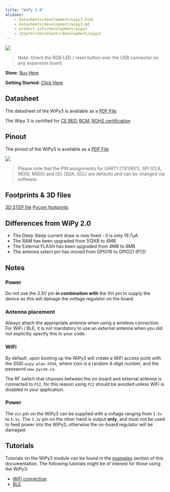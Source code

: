 ```yaml
---
title: "WiPy 3.0"
aliases:
    - datasheets/development/wipy3.html
    - datasheets/development/wipy3.md
    - product-info/development/wipy3
    - chapter/datasheets/development/wipy3
---
```


![](/gitbook/assets/wipy2.png)

> Note: Orient the RGB LED / reset button over the USB connector on any expansion board 


**Store**: [Buy Here](https://pycom.io/product/wipy-3-0/)

**Getting Started:** [Click Here](/gettingstarted/)

## Datasheet

The datasheet of the WiPy3 is available as a [PDF File](/gitbook/assets/specsheets/Pycom_002_Specsheets_WiPy3.0_v2.pdf)

The Wipy 3 is certified for [CE RED](/gitbook/assets/17-214126_red-certificate_pycom_wipy-3.0.pdf), [RCM](/gitbook/assets/RCM-Wipy3.pdf), [ROHS certification](/gitbook/assets/RoHs_declarations/RoHS-for-WiPy-3(8286-00026P)-20190523.pdf)

## Pinout

The pinout of the WiPy3 is available as a [PDF File](/gitbook/assets/wipy3-pinout.pdf)


![](/gitbook/assets/wipy3-pinout.png)

> Please note that the PIN assignments for UART1 (TX1/RX1), SPI (CLK, MOSI, MISO) and I2C (SDA, SCL) are defaults and can be changed via software.

## Footprints & 3D files

[3D STEP file](/gitbook/assets/3D-files/WiPy.step)
[Pycom footprints](https://github.com/pycom/footprints)

## Differences from WiPy 2.0

* The Deep Sleep current draw is now fixed - it is only 19.7µA
* The RAM has been upgraded from 512KB to 4MB
* The External FLASH has been upgraded from 4MB to 8MB
* The antenna select pin has moved from GPIO16 to GPIO21 \(P12\)


## Notes

### Power
Do not use the 3.3V pin **in combination with** the Vin pin to supply the device as this will damage the voltage regulator on the board.

### Antenna placement
Always attach the appropriate antenna when using a wireless connection. For WiFi / BLE, it is not mandatory to use an external antenna when you did not explicitly specify this in your code. 


### WiFi

By default, upon booting up the WiPy3 will create a WiFi access point with the SSID `wipy-wlan-XXXX`, where `XXXX` is a random 4-digit number, and the password `www.pycom.io`.

The RF switch that chooses between the on-board and external antenna is connected to `P12`, for this reason using `P12` should be avoided unless WiFi is disabled in your application.

### Power

The `Vin` pin on the WiPy3 can be supplied with a voltage ranging from `3.5v` to `5.5v`. The `3.3v` pin on the other hand is output **only**, and must not be used to feed power into the WiPy3, otherwise the on-board regulator will be damaged.

## Tutorials

Tutorials on the WiPy3 module can be found in the [examples](/tutorials/introduction) section of this documentation. The following tutorials might be of interest for those using the WiPy3:

* [WiFi connection](/tutorials/all/wlan)
* [BLE](/tutorials/all/ble)
